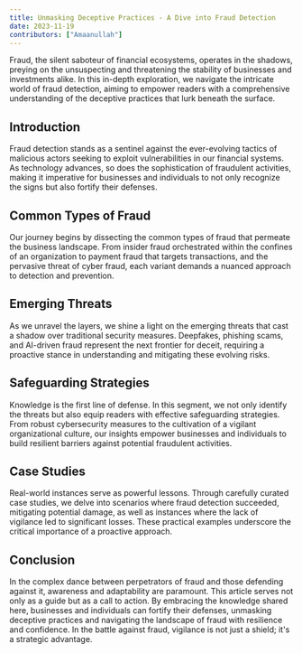 ```yaml
---
title: Unmasking Deceptive Practices - A Dive into Fraud Detection
date: 2023-11-19
contributors: ["Amaanullah"]
---
```


Fraud, the silent saboteur of financial ecosystems, operates in the shadows, preying on the unsuspecting and threatening the stability of businesses and investments alike. In this in-depth exploration, we navigate the intricate world of fraud detection, aiming to empower readers with a comprehensive understanding of the deceptive practices that lurk beneath the surface.

## Introduction

Fraud detection stands as a sentinel against the ever-evolving tactics of malicious actors seeking to exploit vulnerabilities in our financial systems. As technology advances, so does the sophistication of fraudulent activities, making it imperative for businesses and individuals to not only recognize the signs but also fortify their defenses.

## Common Types of Fraud

Our journey begins by dissecting the common types of fraud that permeate the business landscape. From insider fraud orchestrated within the confines of an organization to payment fraud that targets transactions, and the pervasive threat of cyber fraud, each variant demands a nuanced approach to detection and prevention.

## Emerging Threats

As we unravel the layers, we shine a light on the emerging threats that cast a shadow over traditional security measures. Deepfakes, phishing scams, and AI-driven fraud represent the next frontier for deceit, requiring a proactive stance in understanding and mitigating these evolving risks.

## Safeguarding Strategies

Knowledge is the first line of defense. In this segment, we not only identify the threats but also equip readers with effective safeguarding strategies. From robust cybersecurity measures to the cultivation of a vigilant organizational culture, our insights empower businesses and individuals to build resilient barriers against potential fraudulent activities.

## Case Studies

Real-world instances serve as powerful lessons. Through carefully curated case studies, we delve into scenarios where fraud detection succeeded, mitigating potential damage, as well as instances where the lack of vigilance led to significant losses. These practical examples underscore the critical importance of a proactive approach.

## Conclusion

In the complex dance between perpetrators of fraud and those defending against it, awareness and adaptability are paramount. This article serves not only as a guide but as a call to action. By embracing the knowledge shared here, businesses and individuals can fortify their defenses, unmasking deceptive practices and navigating the landscape of fraud with resilience and confidence. In the battle against fraud, vigilance is not just a shield; it's a strategic advantage.
